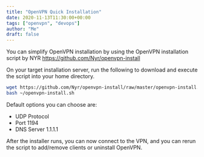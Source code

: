 ```yaml
---
title: "OpenVPN Quick Installation"
date: 2020-11-13T11:30:00+00:00
tags: ["openvpn", "devops"]
author: "Me"
draft: false
---
```

You can simplify OpenVPN installation by using the OpenVPN installation script by NYR https://github.com/Nyr/openvpn-install

On your target installation server, run the following to download and execute the script into your home directory.
```sh
wget https://github.com/Nyr/openvpn-install/raw/master/openvpn-install.sh -O ~/openvpn-install.sh
bash ~/openvpn-install.sh
```

Default options you can choose are:
- UDP Protocol
- Port 1194
- DNS Server 1.1.1.1

After the installer runs, you can now connect to the VPN, and you can rerun the script to add/remove clients or uninstall OpenVPN.


